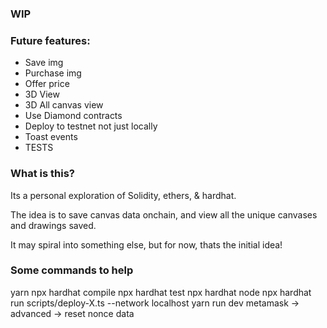 ### WIP

### Future features:

- Save img
- Purchase img
- Offer price
- 3D View
- 3D All canvas view
- Use Diamond contracts
- Deploy to testnet not just locally
- Toast events
- TESTS

### What is this?

Its a personal exploration of Solidity, ethers, & hardhat.

The idea is to save canvas data onchain, and view all the unique canvases and drawings saved.

It may spiral into something else, but for now, thats the initial idea!

### Some commands to help

yarn
npx hardhat compile
npx hardhat test
npx hardhat node
npx hardhat run scripts/deploy-X.ts --network localhost
yarn run dev
metamask -> advanced -> reset nonce data
